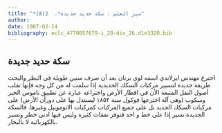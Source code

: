 ```yaml
---
title: "*سير العلم : سكة حديد جديدة*.  2(8)"
author: 
date: 1907-02-14
bibliography: oclc_4770057679-i_20-div_26.d1e3320.bib
---
```




##  سكة حديد جديدة 


 اخترع مهندس ايرلاندي اسمه لوي برنان بعد أن صرف سنين طويلة في النظر والبحث طريقة جديدة لتسيير مركبات السكك الحديدية إذا سلمت له من كل وجه فإنها تقلب أصول النقل المتبعة الأن في اقطار الأرض واختراعه عبارة عن تطبيق ناموس الجير وسكوب (وهي آلة اخترعها فوكول سنة  ١٨٥٢  ليستدل بها على دورأن الأرض) على مركبات السكك الحديد بل على جميع المركبات كمركبات الاتوموييل وغيرها. فالسكة الجديدة تسير إذا على خط و  احد  فتوفر نفقات كثيرة وليس فيها ادنى خطر وتسير بالكهربائية لا بالبخار. 
